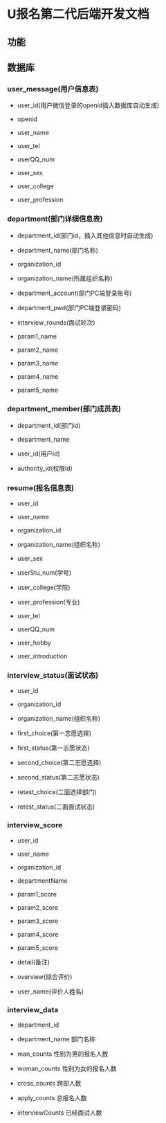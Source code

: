 # U报名第二代后端开发文档

## 功能

## 数据库

### user_message(用户信息表)

* user_id(用户微信登录的openid插入数据库自动生成)

* openid

* user_name

* user_tel

* userQQ_num

* user_sex

* user_college

* user_profession
### department(部门详细信息表)

* department_id(部门id，插入其他信息时自动生成)

* department_name(部门名称)

* organization_id

* organization_name(所属组织名称)

* department_account(部门PC端登录账号)

* department_pwd(部门PC端登录密码)

* interview_rounds(面试轮次)

* param1_name

* param2_name

* param3_name

* param4_name

* param5_name

### department_member(部门成员表)

* department_id(部门id)

* department_name

* user_id(用户id)

* authority_id(权限id)

### resume(报名信息表)

* user_id

* user_name

* organization_id

* organization_name(组织名称)

* user_sex

* userStu_num(学号)

* user_college(学院)

* user_profession(专业)

* user_tel

* userQQ_num

* user_hobby

* user_introduction

### interview_status(面试状态)

* user_id

* organization_id

* organization_name(组织名称)

* first_choice(第一志愿选择)

* first_status(第一志愿状态)

* second_choice(第二志愿选择)

* second_status(第二志愿状态)

* retest_choice(二面选择部门)

* retest_status(二面面试状态)

### interview_score

* user_id

* user_name

* organization_id

* departmentName

* param1_score

* param2_score

* param3_score

* param4_score

* param5_score

* detail(备注)

* overview(综合评价)

* user_name(评价人姓名)

### interview_data

* department_id

* department_name 部门名称

* man_counts 性别为男的报名人数

* woman_counts 性别为女的报名人数

* cross_counts 跨部人数

* apply_counts 总报名人数

* interviewCounts 已经面试人数
